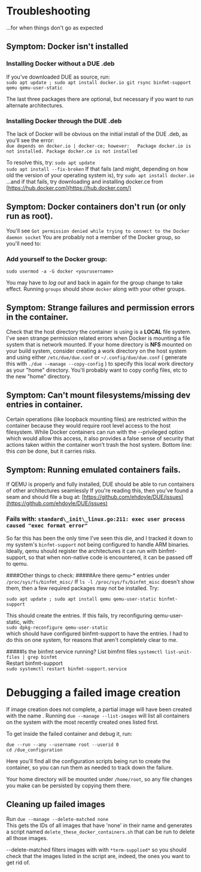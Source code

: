 # Troubleshooting
...for when things don't go as expected

## Symptom: Docker isn't installed

### Installing Docker without a DUE .deb
If you've downloaded DUE as source, run:  
`sudo apt update ; sudo apt install docker.io git rsync binfmt-support qemu qemu-user-static`  

The last three packages there are optional, but necessary if you want to run alternate architectures.

### Installing Docker through the DUE .deb
The lack of Docker will be obvious on the initial install of the DUE .deb, as you'll see the error:  
 `due depends on docker.io | docker-ce; however:  
 Package docker.io is not installed.
 Package docker.ce is not installed`  

To resolve this, try:
`sudo apt update`  
`sudo apt install --fix-broken`
If that fails (and might, depending on how old the version of your operating system is), try
`sudo apt install docker.io`
...and if that fails, try downloading and installing docker.ce from [https://hub.docker.com](https://hub.docker.com/)

## Symptom: Docker containers don't run (or only run as root).
You'll see `Got permission denied while trying to connect to the Docker daemon socket`
You are probably not a member of the Docker group, so you'll need to:

### Add yourself to the Docker group:  
`sudo usermod -a -G docker <yourusername>`  

You may have to *log out* and back in again for the group change to take effect.
Running `groups` should show `docker` along with your other groups.


## Symptom: Strange failures and permission errors in the container.
Check that the host directory the container is using is a **LOCAL** file system.
I've seen strange permission related errors when Docker is mounting a file system
that is network mounted. If your home directory is **NFS** mounted on your
build system, consider creating a work directory on the host system and using
either `/etc/due/due.conf` or `~/.config/due/due.conf` ( generate this with `./due --manage --copy-config` )
to specify this local work directory as your "home" directory.
You'll probably want to copy config files, etc to the new "home" directory.

## Symptom: Can't mount filesystems/missing dev entries in container.
Certain operations (like loopback mounting files) are restricted within the
container because they would require root level access to the host filesystem.
While Docker containers can run with the --privileged option which would
allow this access, it also provides a false sense of security that actions
taken within the container won't trash the host system.
Bottom line: this _can_ be done, but it carries risks.


## Symptom: Running emulated containers fails.
If QEMU is properly and fully installed, DUE should be able to run containers
of other architectures seamlessly
If you're reading this, then you've found a seam and should file a bug at:
[https://github.com/ehdoyle/DUE/issues](https://github.com/ehdoyle/DUE/issues)


### Fails with: `standard\_init\_linux.go:211: exec user process caused "exec format error"`
So far this has been the only time I've seen this die, and I tracked it down to my system's
`binfmt-support` not being configured to handle ARM binaries. Ideally, qemu should register
the architectures it can run with binfmt-support, so that when non-native code is encountered,
it can be passed off to qemu.

####Other things to check:
#####Are there qemu-* entries under `/proc/sys/fs/binfmt_misc/`
If  `ls -l /proc/sys/fs/binfmt_misc` doesn't show them, then a few required packages may not be installed. Try:

`sudo apt update ; sudo apt install qemu qemu-user-static binfmt-support`

This should create the entries. If this fails, try reconfiguring 
qemu-user-static, with:  
`sudo dpkg-reconfigure qemu-user-static`  
which should have configured binfmt-support to have the entries. I had to do this on one system, 
for reasons that aren't completely clear to me.

#####Is the binfmt service running? 
List bimfmt files
`systemctl list-unit-files | grep binfmt`  
Restart binfmt-support  
`sudo systemctl restart binfmt-support.service`  

# Debugging a failed image creation

If image creation does not complete, a partial image will have been created with the
name <none>. Running `due --manage --list-images` will list all containers on the 
system with the most recently created ones listed first.  

To get inside the failed container and debug it, run:  

`due --run --any --username root --userid 0`  
`cd /due_configuration`

Here you'll find all the configuration scripts being run to create the container,
so you can run them as needed to track down the failure.

Your home directory will be mounted under `/home/root`, so any file changes you make
can be persisted by copying them there.

## Cleaning up failed images
Run `due --manage --delete-matched none`  
This gets the IDs of all images that have 'none' in their name and generates 
a script named `delete_these_docker_containers.sh` that can be run to delete all those images.

--delete-matched filters images with  with `*term-supplied*` so you should 
check that the images listed in the script are, indeed,
the ones you want to get rid of.
